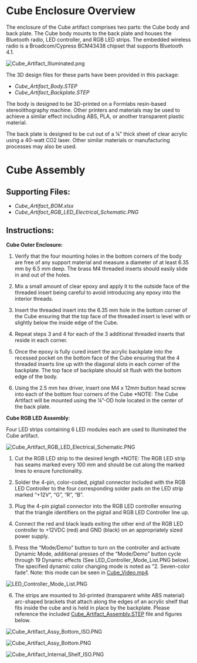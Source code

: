 # Cube Enclosure Overview
The enclosure of the Cube artifact comprises two parts: the Cube body and back plate. The Cube body mounts to the back plate and houses the Bluetooth radio, LED controller, and RGB LED strips. The embedded wireless radio is a Broadcom/Cypress BCM43438 chipset that supports Bluetooth 4.1.

![Cube_Artifact_Illuminated.png](Cube_Artifact_Illuminated.png)

The 3D design files for these parts have been provided in this package:

* *Cube_Artifact_Body.STEP*
* *Cube_Artifact_Backplate.STEP*

The body is designed to be 3D-printed on a Formlabs resin-based stereolithography machine. Other printers and materials may be used to achieve a similar effect including ABS, PLA, or another transparent plastic material.

The back plate is designed to be cut out of a ¼” thick sheet of clear acrylic using a 40-watt CO2 laser. Other similar materials or manufacturing processes may also be used.

# Cube Assembly

## Supporting Files:
* *Cube_Artifact_BOM.xlsx*
* *Cube_Artifact_RGB_LED_Electrical_Schematic.PNG*

## Instructions:
**Cube Outer Enclosure:**

1. Verify that the four mounting holes in the bottom corners of the body are free of any support material and measure a diameter of at least 6.35 mm by 6.5 mm deep. The brass M4 threaded inserts should easily slide in and out of the holes.

2. Mix a small amount of clear epoxy and apply it to the outside face of the threaded insert being careful to avoid introducing any epoxy into the interior threads.
    
3. Insert the threaded insert into the 6.35 mm hole in the bottom corner of the Cube ensuring that the top face of the threaded insert is level with or slightly below the inside edge of the Cube.
    
4. Repeat steps 3 and 4 for each of the 3 additional threaded inserts that reside in each corner.

5. Once the epoxy is fully cured insert the acrylic backplate into the recessed pocket on the bottom face of the Cube ensuring that the 4 threaded inserts line up with the diagonal slots in each corner of the backplate. The top face of backplate should sit flush with the bottom edge of the body.

6. Using the 2.5 mm hex driver, insert one M4 x 12mm button head screw into each of the bottom four corners of the Cube *NOTE: The Cube Artifact will be mounted using the ¼”-OD hole located in the center of the back plate.

**Cube RGB LED Assembly**: 

Four LED strips containing 6 LED modules each are used to illuminated the Cube artifact. 

![Cube_Artifact_RGB_LED_Electrical_Schematic.PNG](Cube_Artifact_RGB_LED_Electrical_Schematic.PNG)


1. Cut the RGB LED strip to the desired length *NOTE: The RGB LED strip has seams marked every 100 mm and should be cut along the marked lines to ensure functionality.

2. Solder the 4-pin, color-coded, pigtail connector included with the RGB LED Controller to the four corresponding solder pads on the LED strip marked “+12V”, “G”, “R”, “B”.

3. Plug the 4-pin pigtail connector into the RGB LED controller ensuring that the triangle identifiers on the pigtail and RGB LED Controller line up.

4. Connect the red and black leads exiting the other end of the RGB LED controller to +12VDC (red) and GND (black) on an appropriately sized power supply.

5. Press the “Mode/Demo” button to turn on the controller and activate Dynamic Mode, additional presses of the “Mode/Demo” button cycle through 19 Dynamic effects (See LED_Controller_Mode_List.PNG below). The specified dynamic color changing mode is noted as “2. Seven-color fade”. Note: this mode can be seen in [Cube_Video.mp4](Cube_Video.mp4).

![LED_Controller_Mode_List.PNG](LED_Controller_Mode_List.PNG)


6. The strips are mounted to 3d-printed (transparent white ABS material) arc-shaped brackets that attach along the edges of an acrylic shelf that fits inside the cube and is held in place by the backplate. Please reference the included [Cube_Artifact_Assembly.STEP](Cube_Artifact_Assembly.STEP) file and figures below.

![Cube_Artifact_Assy_Bottom_ISO.PNG](Cube_Artifact_Assy_Bottom_ISO.PNG)

![Cube_Artifact_Assy_Bottom.PNG](Cube_Artifact_Assy_Bottom.PNG)

![Cube_Artifact_Internal_Shelf_ISO.PNG](Cube_Artifact_Internal_Shelf_ISO.PNG)